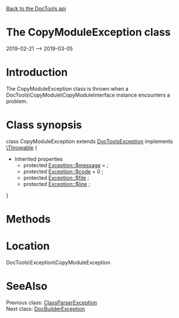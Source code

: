 [Back to the DocTools api](https://github.com/lingtalfi/DocTools/blob/master/doc/api/DocTools.md)



The CopyModuleException class
================
2019-02-21 --> 2019-03-05






Introduction
============

The CopyModuleException class is thrown when a DocTools\CopyModule\CopyModuleInterface instance
encounters a problem.



Class synopsis
==============


class <span class="pl-k">CopyModuleException</span> extends [DocToolsException](https://github.com/lingtalfi/DocTools/blob/master/doc/api/DocTools/Exception/DocToolsException.md) implements [\Throwable](http://php.net/manual/en/class.throwable.php) {

- Inherited properties
    - protected  [Exception::$message](#property-message) =  ;
    - protected  [Exception::$code](#property-code) = 0 ;
    - protected  [Exception::$file](#property-file) ;
    - protected  [Exception::$line](#property-line) ;

}






Methods
==============






Location
=============
DocTools\Exception\CopyModuleException


SeeAlso
==============
Previous class: [ClassParserException](https://github.com/lingtalfi/DocTools/blob/master/doc/api/DocTools/Exception/ClassParserException.md)<br>Next class: [DocBuilderException](https://github.com/lingtalfi/DocTools/blob/master/doc/api/DocTools/Exception/DocBuilderException.md)<br>
